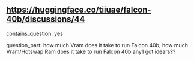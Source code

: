 ## https://huggingface.co/tiiuae/falcon-40b/discussions/44

contains_question: yes

question_part: how much Vram does it take to run Falcon 40b, how much Vram/Hotswap Ram does it take to run Falcon 40b any1 got idears??